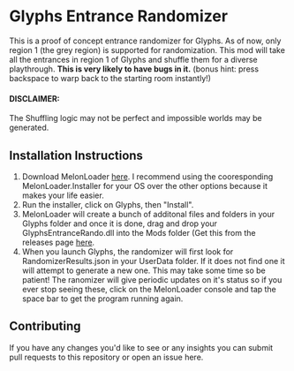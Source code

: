 # Glyphs Entrance Randomizer

This is a proof of concept entrance randomizer for Glyphs. As of now, only region 1 (the grey region) is supported for randomization. This mod will take all the entrances in region 1 of Glyphs and shuffle them for a diverse playthrough. **This is very likely to have bugs in it.**
(bonus hint: press backspace to warp back to the starting room instantly!)

#### DISCLAIMER:
The Shuffling logic may not be perfect and impossible worlds may be generated.

## Installation Instructions
1) Download MelonLoader [here](https://github.com/LavaGang/MelonLoader/releases/tag/v0.7.0). I recommend using the cooresponding MelonLoader.Installer for your OS over the other options because it makes your life easier.
2) Run the installer, click on Glyphs, then "Install".
3) MelonLoader will create a bunch of additonal files and folders in your Glyphs folder and once it is done, drag and drop your GlyphsEntranceRando.dll into the Mods folder (Get this from the releases page [here](https://github.com/BuffYoda21/Glyphs-Entrance-Randomizer/releases).
4) When you launch Glyphs, the randomizer will first look for RandomizerResults.json in your UserData folder. If it does not find one it will attempt to generate a new one. This may take some time so be patient! The ranomizer will give periodic updates on it's status so if you ever stop seeing these, click on the MelonLoader console and tap the space bar to get the program running again.

## Contributing
If you have any changes you'd like to see or any insights you can submit pull requests to this repository or open an issue here.
